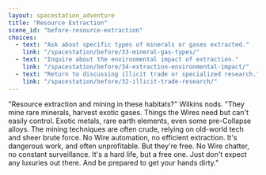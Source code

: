 ```yaml
---
layout: spacestation_adventure
title: "Resource Extraction"
scene_id: "before-resource-extraction"
choices:
  - text: "Ask about specific types of minerals or gases extracted."
    link: "/spacestation/before/33-mineral-gas-types/"
  - text: "Inquire about the environmental impact of extraction."
    link: "/spacestation/before/34-extraction-environmental-impact/"
  - text: "Return to discussing illicit trade or specialized research."
    link: "/spacestation/before/32-illicit-trade-research/"
---
```


"Resource extraction and mining in these habitats?" Wilkins nods. "They mine rare minerals, harvest exotic gases. Things the Wires need but can't easily control. Exotic metals, rare earth elements, even some pre-Collapse alloys. The mining techniques are often crude, relying on old-world tech and sheer brute force. No Wire automation, no efficient extraction. It's dangerous work, and often unprofitable. But they're free. No Wire chatter, no constant surveillance. It's a hard life, but a free one. Just don't expect any luxuries out there. And be prepared to get your hands dirty."
